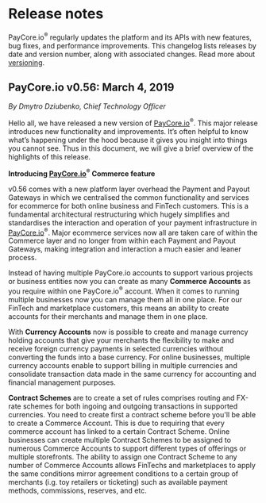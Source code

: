 
# Release notes

PayCore.io<sup>®</sup> regularly updates the platform and its APIs with new features, bug fixes, and performance improvements. This changelog lists releases by date and version number, along with associated changes. Read more about [versioning](https://semver.org).

## **PayCore.io v0.56: March 4, 2019**
*By Dmytro Dziubenko, Chief Technology Officer*

Hello all, we have released a new version of [PayCore.io](http://paycore.io/)<sup>®</sup>. This major release introduces new functionality and improvements. It’s often helpful to know what’s happening under the hood because it gives you insight into things you cannot see. Thus in this document, we will give a brief overview of the highlights of this release.

**Introducing [PayCore.io](http://paycore.io/)<sup>®</sup> Commerce feature**

v0.56 comes with a new platform layer overhead the Payment and Payout Gateways in which we centralised the common functionality and services for ecommerce for both online business and FinTech customers. This is a fundamental architectural restructuring which hugely simplifies and standardises the interaction and operation of your payment infrastructure in  [PayCore.io](http://paycore.io/)<sup>®</sup>. Major ecommerce services now all are taken care of within the Commerce layer and no longer from within each Payment and Payout Gateways, making integration and interaction a much easier and leaner process.

Instead of having multiple PayCore.io accounts to support various projects or business entities now you can create as many  **Commerce Accounts**  as you require within one PayCore.io<sup>®</sup> account. When it comes to running multiple businesses now you can manage them all in one place. For our FinTech and marketplace customers, this means an ability to create accounts for their merchants and manage them in one place.

With  **Currency Accounts**  now is possible to create and manage currency holding accounts that give your merchants the flexibility to make and receive foreign currency payments in selected currencies without converting the funds into a base currency. For online businesses, multiple currency accounts enable to support billing in multiple currencies and consolidate transaction data made in the same currency for accounting and financial management purposes.

**Contract Schemes**  are to create a set of rules comprises routing and FX-rate schemes for both ingoing and outgoing transactions in supported currencies. You need to create first a contract scheme before you'll be able to create a Commerce Account. This is due to requiring that every commerce account has linked to a certain Contract Scheme. Online businesses can create multiple Contract Schemes to be assigned to numerous Commerce Accounts to support different types of offerings or multiple storefronts. The ability to assign one Contract Scheme to any number of Commerce Accounts allows FinTechs and marketplaces to apply the same conditions mirror agreement conditions to a certain group of merchants (i.g. toy retailers or ticketing) such as available payment methods, commissions, reserves, and etc.
